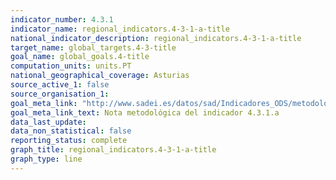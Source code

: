```yaml
---
indicator_number: 4.3.1
indicator_name: regional_indicators.4-3-1-a-title
national_indicator_description: regional_indicators.4-3-1-a-title
target_name: global_targets.4-3-title
goal_name: global_goals.4-title
computation_units: units.PT
national_geographical_coverage: Asturias
source_active_1: false
source_organisation_1:  
goal_meta_link: "http://www.sadei.es/datos/sad/Indicadores_ODS/metodologia/4.3.1.a.pdf"
goal_meta_link_text: Nota metodológica del indicador 4.3.1.a
data_last_update:  
data_non_statistical: false
reporting_status: complete
graph_title: regional_indicators.4-3-1-a-title
graph_type: line
---
```

